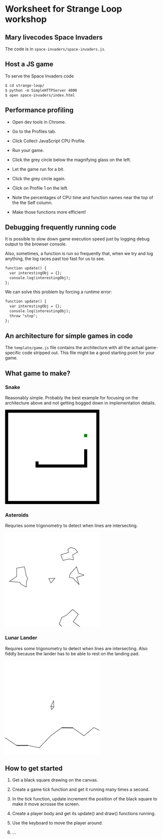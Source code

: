 # Worksheet for Strange Loop workshop

## Mary livecodes Space Invaders

The code is in `space-invaders/space-invaders.js`.

## Host a JS game

To serve the Space Invaders code

    $ cd strange-loop/
    $ python -m SimpleHTTPServer 4000
    $ open space-invaders/index.html

## Performance profiling

* Open dev tools in Chrome.

* Go to the Profiles tab.

* Click Collect JavaScript CPU Profile.

* Run your game.

* Click the grey circle below the magnifying glass on the left.

* Let the game run for a bit.

* Click the grey circle again.

* Click on Profile 1 on the left.

* Note the percentages of CPU time and function names near the top of the
the Self column.

* Make those functions more efficient!

## Debugging frequently running code

It is possible to slow down game execution speed just by logging
debug output to the browser console.

Also, sometimes, a function is run so frequently that, when we try and
log anything, the log races past too fast for us to see.

    function update() {
      var interestingObj = {};
      console.log(interestingObj);
    };

We can solve this problem by forcing a runtime error:

    function update() {
      var interestingObj = {};
      console.log(interestingObj);
      throw "stop";
    };

## An architecture for simple games in code

The `template/game.js` file contains the architecture
with all the actual game-specific code stripped out.  This file
might be a good starting point for your game.

## What game to make?

### Snake

Reasonably simple.  Probably the best example for focusing on the
architecture above and not getting bogged down in implementation details.

![Screenshot of Snake](snake-screenshot.png)

### Asteroids

Requries some trigonometry to detect when lines are intersecting.

![Screenshot of Asteroids](asteroids-screenshot.png)

### Lunar Lander

Requires some trigonometry to detect when lines are intersecting.  Also fiddly
because the lander has to be able to rest on the landing pad.

![Screenshot of Lunar Lander](lunar-lander-screenshot.png)

## How to get started

1. Get a black square drawing on the canvas.

2. Create a game tick function and get it running many times a second.

3. In the tick function, update increment the position of the black square to make it move acrosse the screen.

4. Create a player body and get its update() and draw() functions running.

5. Use the keyboard to move the player around.

6. ...
